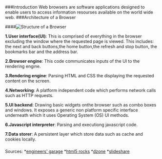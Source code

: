 ###Introduction
Web browsers are software applications designed to enable users to access information resourses available on the world wide web.
###Architecture of a Browser

####![Structure of a Browser](http://www.engineersgarage.com/sites/default/files/imagecache/Original/wysiwyg_imageupload/28714/Architecture-of-Web-Browser.gif)

__1.User interface(UI)__: This is comprised of everything in the browser excluding the window where the requested page is viewed. This includes: the next and back buttons,the home button,the refresh and stop button, the bookmarks bar and the address bar.

__2.Browser engine__: This code communicates inputs of the UI to the rendering engine.

__3.Rendering engine__: Parsing HTML and CSS the displaying the requested content on the screen.

__4.Networking__: A platform independent code which performs network calls such as HTTP requests.

__5.UI backend__: Drawing basic widgets onthe browser such as combo boxes and windows. It exposes a generic non platform specific interface underneath which it uses Operating System (OS) UI methods.

__6.Javascript interpreter__: Parsing and executiong javascript code.

__7.Data storer__: A persistent layer which store data such as cache and cookies locally.

###

Sources: *[engineers' garage](http://www.engineersgarage.com/articles/web-browsers-what-is-web-browser-working)
         *[html5 rocks](http://www.html5rocks.com/en/tutorials/internals/howbrowserswork/)
         *[dzone](https://dzone.com/articles/how-browsers-work-behind)
         *[slideshare](http://www.slideshare.net/manishtrivedi/how-browser-work)


